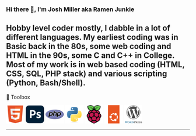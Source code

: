 ### Hi there 👋, I'm Josh Miller aka Ramen Junkie 
<!--
![Twitter Follow](https://img.shields.io/twitter/follow/RamenJunkie?style=social)
![YouTube Channel Views](https://img.shields.io/youtube/channel/views/UCc2DFpluNXdO72AAbpAZ8dA?style=social)
-->
Hobby level coder mostly, I dabble in a lot of different languages.  My earliest coding was in Basic back in the 80s, some web coding and HTML in the 90s, some C and C++ in College.  Most of my work is in web based coding (HTML, CSS, SQL, PHP stack) and various scripting (Python, Bash/Shell).
---

🧰 Toolbox

<img src="https://github.com/devicons/devicon/blob/master/icons/html5/html5-original.svg" alt="HTML Logo" width="50" height="50"/> <img src="https://github.com/devicons/devicon/blob/master/icons/photoshop/photoshop-plain.svg" alt="Photoshop Logo" width="50" height="50"/> <img src="https://github.com/devicons/devicon/blob/master/icons/php/php-original.svg" alt="PHP Logo" width="50" height="50"/> <img src="https://github.com/devicons/devicon/blob/master/icons/python/python-original.svg" alt="Python Logo" width="50" height="50"/> <img src="https://github.com/devicons/devicon/blob/master/icons/raspberrypi/raspberrypi-original.svg" alt="Raspberry Pi Logo" width="50" height="50"/>  <img src="https://github.com/devicons/devicon/blob/master/icons/ubuntu/ubuntu-plain.svg" alt="Ubuntu Logo" width="50" height="50"/>  <img src="https://github.com/devicons/devicon/blob/master/icons/wordpress/wordpress-original.svg" alt="Wordpress Logo" width="50" height="50"/> 

<!--
EXTRA
<img src="https://github.com/devicons/devicon/blob/master/icons/arduino/arduino-original.svg" alt="Arduino Logo" width="50" height="50"/>  - Arduino
<img src="https://github.com/devicons/devicon/blob/master/icons/bash/bash-original.svg" alt="Bash Logo" width="50" height="50"/>  - Bash
<img src="https://github.com/devicons/devicon/blob/master/icons/msdos/msdos-original.svg" alt="DOS Logo" width="50" height="50"/>  - DOS
<img src="https://github.com/devicons/devicon/blob/master/icons/ssh/ssh-original.svg" alt="SSH Logo" width="50" height="50"/> - SSH
<img src="https://github.com/devicons/devicon/blob/master/icons/vscode/vscode-original.svg" alt="VSCode Logo" width="50" height="50"/> - VSCode
-->

---
<!--
📘 Latest Blog Articles

<!-- BLOG-POST-LIST:START -->
<!-- BLOG-POST-LIST:END -->
<!--
▶ [...more blog articles](https://bloggingintensifies.com)

<!--
---

## &#x1f4c8; My GitHub Stats

[![Top Langs](https://github-readme-stats.vercel.app/api/top-langs/?username=ramenjunkie&hide=java,html,css&theme=radical)](https://github.com/anuraghazra/github-readme-stats)

[![Josh's GitHub stats](https://github-readme-stats.vercel.app/api?username=ramenjunkie&theme=radical)](https://github.com/anuraghazra/github-readme-stats)



-->

<!--
**RamenJunkie/RamenJunkie** is a ✨ _special_ ✨ repository because its `README.md` (this file) appears on your GitHub profile.

Here are some ideas to get you started:

- 🔭 I’m currently working on ...
- 🌱 I’m currently learning ...
- 👯 I’m looking to collaborate on ...
- 🤔 I’m looking for help with ...
- 💬 Ask me about ...
- 📫 How to reach me: ...
- 😄 Pronouns: ...
- ⚡ Fun fact: ...
-->
